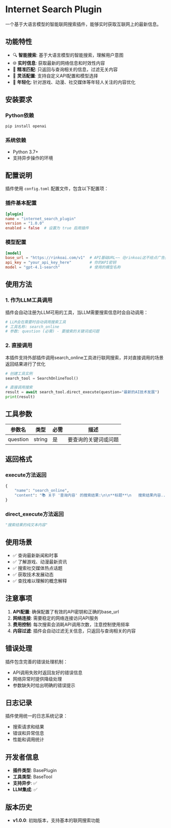 # Internet Search Plugin

一个基于大语言模型的智能联网搜索插件，能够实时获取互联网上的最新信息。

## 功能特性

- 🔍 **智能搜索**: 基于大语言模型的智能搜索，理解用户意图
- 🌐 **实时信息**: 获取最新的网络信息和时效性内容
- 🎯 **精准匹配**: 只返回与查询相关的信息，过滤无关内容
- 🔧 **灵活配置**: 支持自定义API配置和模型选择
- 📱 **年轻化**: 针对游戏、动漫、社交媒体等年轻人关注的内容优化

## 安装要求

### Python依赖
```bash
pip install openai
```

### 系统依赖
- Python 3.7+
- 支持异步操作的环境

## 配置说明

插件使用 `config.toml` 配置文件，包含以下配置项：

### 插件基本配置
```toml
[plugin]
name = "internet_search_plugin"
version = "1.0.0"
enabled = false  # 设置为 true 启用插件
```

### 模型配置
```toml
[model]
base_url = "https://rinkoai.com/v1"  # API基础URL~~（@rinkoai这不给点广告费）~~
api_key = "your_api_key_here"        # 你的API密钥
model = "gpt-4.1-search"             # 使用的模型名称
```

## 使用方法

### 1. 作为LLM工具调用

插件会自动注册为LLM可用的工具，当LLM需要搜索信息时会自动调用：

```python
# LLM会在需要时自动调用搜索工具
# 工具名称: search_online
# 参数: question (必需) - 要搜索的关键词或问题
```

### 2. 直接调用

本插件支持外部插件调用search_online工具进行联网搜索，并对直接调用的场景返回结果进行了优化

```python
# 创建工具实例
search_tool = SearchOnlineTool()

# 直接调用搜索
result = await search_tool.direct_execute(question="最新的AI技术发展")
print(result)
```


## 工具参数

| 参数名 | 类型 | 必需 | 描述 |
|--------|------|------|------|
| question | string | 是 | 要查询的关键词或问题 |

## 返回格式

### execute方法返回
```python
{
    "name": "search_online",
    "content": "📚 关于 '查询内容' 的搜索结果:\n\n**标题**\n   搜索结果内容..."
}
```

### direct_execute方法返回
```python
"搜索结果的纯文本内容"
```

## 使用场景

- ✅ 查询最新新闻和时事
- ✅ 了解游戏、动漫最新资讯  
- ✅ 搜索社交媒体热点话题
- ✅ 获取技术发展动态
- ✅ 查找难以理解的概念解释

## 注意事项

1. **API配置**: 确保配置了有效的API密钥和正确的base_url
2. **网络连接**: 需要稳定的网络连接访问API服务
3. **费用控制**: 每次搜索会消耗API调用次数，注意控制使用频率
4. **内容过滤**: 插件会自动过滤无关信息，只返回与查询相关的内容

## 错误处理

插件包含完善的错误处理机制：
- API调用失败时返回友好的错误信息
- 网络异常时提供降级处理
- 参数缺失时给出明确的错误提示

## 日志记录

插件使用统一的日志系统记录：
- 搜索请求和结果
- 错误和异常信息
- 性能和调用统计

## 开发者信息

- **插件类型**: BasePlugin
- **工具类型**: BaseTool  
- **支持异步**: ✅
- **LLM集成**: ✅

## 版本历史

- **v1.0.0**: 初始版本，支持基本的联网搜索功能